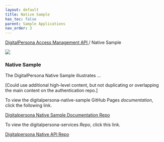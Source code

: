 ```yaml
---
layout: default
title: Native Sample
has_toc: false
parent: Sample Applications
nav_order: 3
---
```


[DigitalPersona Access Management API ](https://lenhodgeman.github.io/digitalpersona-access-management-api/)/ Native Sample  

![](assets/HID-logo.png)  

### Native Sample  

The DigitalPersona Native Sample illustrates ...

[Could use additional high-level content, but not duplicating or overlapping the main content on the authentication repo.]

To view the digitalpersona-native-sample GitHub Pages *documentation*, click the following link.

[Digitalpersona Native Sample Documentation Repo](https://lenhodgeman.github.io/digitalpersona-native-sample/)

To view the digitalpersona-services *Repo*, click this link.

[Digitalpersona Native API Repo](https://github.com/LenHodgeman/digitalpersona-mative-sample/)
